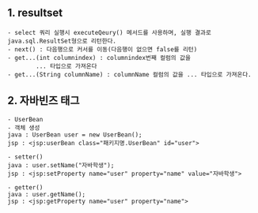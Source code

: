 
## 1. resultset
    - select 쿼리 실행시 executeQeury() 메서드를 사용하며, 실행 결과로 
    java.sql.ResultSet형으로 리턴한다.
    - next() : 다음행으로 커서를 이동(다음행이 없으면 false를 리턴)
    - get...(int columnindex) : columnindex번째 컬럼의 값을 
            ... 타입으로 가져온다
    - get...(String columnName) : columnName 컬럼의 값을 ... 타입으로 가져온다.

## 2. 자바빈즈 태그
    - UserBean
    - 객체 생성
    java : UserBean user = new UserBean();
    jsp : <jsp:userBean class="패키지명.UserBean" id="user">

    - setter()
    java : user.setName("자바학생");
    jsp : <jsp:setProperty name="user" property="name" value="자바학생">

    - getter()
    java : user.getName();
    jsp : <jsp:getProperty name="user" property="name">